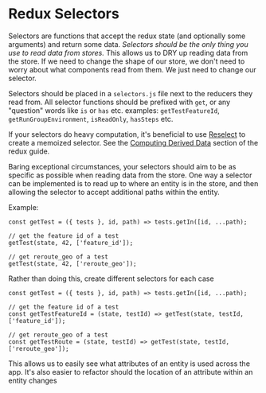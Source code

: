 # Redux Selectors

Selectors are functions that accept the redux state (and optionally some arguments) and return some data. *Selectors should be the only thing you use to read data from stores.* This allows us to DRY up reading data from the store. If we need to change the shape of our store, we don't need to worry about what components read from them. We just need to change our selector.

Selectors should be placed in a `selectors.js` file next to the reducers they read from. All selector functions should be prefixed with `get`, or any "question" words like `is` or `has` etc.
examples: `getTestFeatureId`, `getRunGroupEnvironment`, `isReadOnly`, `hasSteps` etc.

If your selectors do heavy computation, it's beneficial to use [Reselect](https://github.com/reactjs/reselect) to create a memoized selector. See the [Computing Derived Data](http://redux.js.org/docs/recipes/ComputingDerivedData.html) section of the redux guide.

Baring exceptional circumstances, your selectors should aim to be as specific as possible when reading data from the store. One way a selector can be implemented is to read up to where an entity is in the store, and then allowing the selector to accept additional paths within the entity.

Example:
```
const getTest = ({ tests }, id, path) => tests.getIn([id, ...path);

// get the feature id of a test
getTest(state, 42, ['feature_id']);

// get reroute_geo of a test
getTest(state, 42, ['reroute_geo']);
```
Rather than doing this, create different selectors for each case
```
const getTest = ({ tests }, id, path) => tests.getIn([id, ...path);

// get the feature id of a test
const getTestFeatureId = (state, testId) => getTest(state, testId, ['feature_id']);

// get reroute_geo of a test
const getTestRoute = (state, testId) => getTest(state, testId, ['reroute_geo']);
```

This allows us to easily see what attributes of an entity is used across the app. It's also easier to refactor should the location of an attribute within an entity changes
